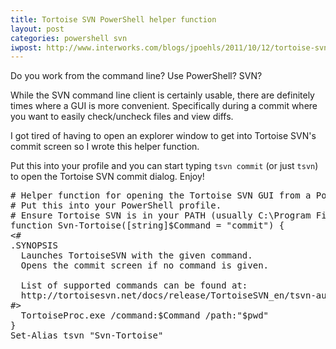 ```yaml
---
title: Tortoise SVN PowerShell helper function
layout: post
categories: powershell svn
iwpost: http://www.interworks.com/blogs/jpoehls/2011/10/12/tortoise-svn-powershell-helper-function
---
```


Do you work from the command line? Use PowerShell? SVN?

While the SVN command line client is certainly usable, there are definitely times where a GUI is more convenient. Specifically during a commit where you want to easily check/uncheck files and view diffs.

I got tired of having to open an explorer window to get into Tortoise SVN's commit screen so I wrote this helper function.

Put this into your profile and you can start typing `tsvn commit` (or just `tsvn`) to open the Tortoise SVN commit dialog. Enjoy!

<pre data-language="generic">
# Helper function for opening the Tortoise SVN GUI from a PowerShell prompt.
# Put this into your PowerShell profile.
# Ensure Tortoise SVN is in your PATH (usually C:\Program Files\TortoiseSVN\bin) 
function Svn-Tortoise([string]$Command = "commit") {
&lt;#
.SYNOPSIS
  Launches TortoiseSVN with the given command.
  Opens the commit screen if no command is given.
  
  List of supported commands can be found at:
  http://tortoisesvn.net/docs/release/TortoiseSVN_en/tsvn-automation.html
#&gt;
  TortoiseProc.exe /command:$Command /path:"$pwd"
}
Set-Alias tsvn "Svn-Tortoise"
</pre>